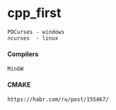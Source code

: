 # cpp_first

    PDCurses - windows
    ncurses  - linux
    
#### Compilers
    
    MinGW 
    
#### CMAKE
    
    https://habr.com/ru/post/155467/    